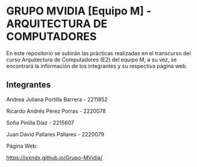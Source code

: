 # GRUPO MVIDIA [Equipo M] - ARQUITECTURA DE COMPUTADORES

En este repositorio se subirán las prácticas realizadas en el transcurso del curso Arquitectura de Computadores (E2) del equipo M, a su vez, se encontrará la información de los integrantes y su respectiva página web.

## Integrantes

Andrea Juliana Portilla Barrera - 2211852

Ricardo Andrés Pérez Porras - 2220078

Sofia Pinilla Díaz - 2215607

Juan David Pallares Pallares - 2220079

Página Web:

https://jxxndx.github.io/Grupo-MVidia/
